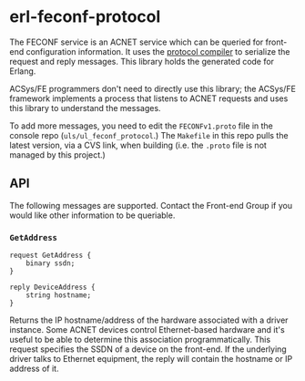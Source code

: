 # erl-feconf-protocol

The FECONF service is an ACNET service which can be queried for front-end configuration information. It uses the [protocol compiler](https://cdcvs.fnal.gov/redmine/projects/protocol-compiler/wiki) to serialize the request and reply messages. This library holds the generated code for Erlang.

ACSys/FE programmers don't need to directly use this library; the ACSys/FE framework implements a process that listens to ACNET requests and uses this library to understand the messages.

To add more messages, you need to edit the `FECONFv1.proto` file in the console repo (`uls/ul_feconf_protocol`.) The `Makefile` in this repo pulls the latest version, via a CVS link, when building (i.e. the `.proto` file is not managed by this project.)

## API

The following messages are supported. Contact the Front-end Group if you would like other information to be queriable.

### `GetAddress`

```
request GetAddress {
    binary ssdn;
}

reply DeviceAddress {
    string hostname;
}
```

Returns the IP hostname/address of the hardware associated with a driver instance. Some ACNET devices control Ethernet-based hardware and it's useful to be able to determine this association programmatically. This request specifies the SSDN of a device on the front-end. If the underlying driver talks to Ethernet equipment, the reply will contain the hostname or IP address of it.